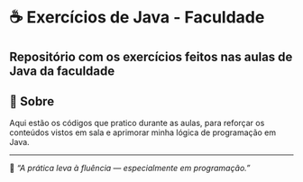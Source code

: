 # ☕ Exercícios de Java - Faculdade

Repositório com os exercícios feitos nas aulas de **Java** da faculdade 
---

## 📘 Sobre

Aqui estão os códigos que pratico durante as aulas, para reforçar os conteúdos vistos em sala e aprimorar minha lógica de programação em Java.

---

📍 *“A prática leva à fluência — especialmente em programação.”*

